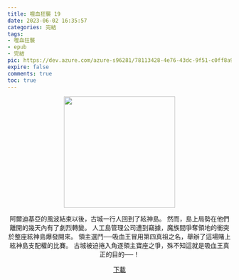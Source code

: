 ```yaml
---
title: 噬血狂襲 19
date: 2023-06-02 16:35:57
categories: 完結
tags:
- 噬血狂襲
- epub
- 完結
pic: https://dev.azure.com/azure-s96281/78113428-4e76-43dc-9f51-c0ff8a913055/_apis/git/repositories/a379171b-de46-4c10-9b0d-00da23959885/items?path=/Epub%20Cover/%E5%99%AC%E8%A1%80%E7%8B%82%E8%A5%B2-19.jpg&versionDescriptor%5BversionOptions%5D=0&versionDescriptor%5BversionType%5D=0&versionDescriptor%5Bversion%5D=main&resolveLfs=true&%24format=octetStream&api-version=5.0
expire: false
comments: true
toc: true
---
```


<div style="text-align:center" class="kratos-post-content">

<img width="250px" src="https://dev.azure.com/azure-s96281/78113428-4e76-43dc-9f51-c0ff8a913055/_apis/git/repositories/a379171b-de46-4c10-9b0d-00da23959885/items?path=/Epub%20Cover/%E5%99%AC%E8%A1%80%E7%8B%82%E8%A5%B2-19.jpg&versionDescriptor%5BversionOptions%5D=0&versionDescriptor%5BversionType%5D=0&versionDescriptor%5Bversion%5D=main&resolveLfs=true&%24format=octetStream&api-version=5.0">

<p>
阿爾迪基亞的風波結束以後，古城一行人回到了絃神島。
然而，島上局勢在他們離開的幾天內有了劇烈轉變。
人工島管理公司遭到竊據，魔族間爭奪領地的衝突於整座絃神島爆發開來。
領主選鬥──吸血王冒用第四真祖之名，舉辦了這場賭上絃神島支配權的比賽。
古城被迫捲入角逐領主寶座之爭，殊不知這就是吸血王真正的目的──！
</p>

<p>
<a href="https://epubdatabase.azurewebsites.net/EBOOKS/EPUB/完結/噬血狂襲/%E5%99%AC%E8%A1%80%E7%8B%82%E8%A5%B219%20%E7%84%A1%E7%9B%A1%E5%A4%9C%E5%AE%B4.epub?download=1">下載</a>
</p>

</div>

